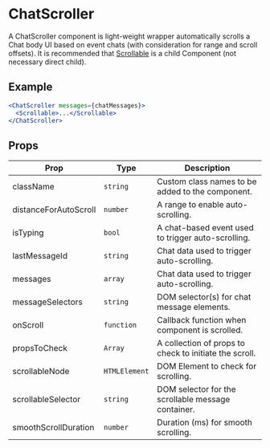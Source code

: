 # ChatScroller

A ChatScroller component is light-weight wrapper automatically scrolls a Chat body UI based on event chats (with consideration for range and scroll offsets). It is recommended that [Scrollable](../Scrollable) is a child Component (not necessary direct child).

## Example

```jsx
<ChatScroller messages={chatMessages}>
  <Scrollable>...</Scrollable>
</ChatScroller>
```

## Props

| Prop                  | Type          | Description                                            |
| --------------------- | ------------- | ------------------------------------------------------ |
| className             | `string`      | Custom class names to be added to the component.       |
| distanceForAutoScroll | `number`      | A range to enable auto-scrolling.                      |
| isTyping              | `bool`        | A chat-based event used to trigger auto-scrolling.     |
| lastMessageId         | `string`      | Chat data used to trigger auto-scrolling.              |
| messages              | `array`       | Chat data used to trigger auto-scrolling.              |
| messageSelectors      | `string`      | DOM selector(s) for chat message elements.             |
| onScroll              | `function`    | Callback function when component is scrolled.          |
| propsToCheck          | `Array`       | A collection of props to check to initiate the scroll. |
| scrollableNode        | `HTMLElement` | DOM Element to check for scrolling.                    |
| scrollableSelector    | `string`      | DOM selector for the scrollable message container.     |
| smoothScrollDuration  | `number`      | Duration (ms) for smooth scrolling.                    |
